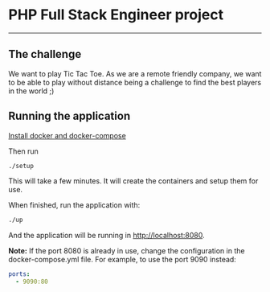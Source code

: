 # PHP Full Stack Engineer project
___

## The challenge

We want to play Tic Tac Toe. As we are a remote friendly company, we want to be able to play without distance being a challenge to find the best players in the world ;)


## Running the application
[Install docker and docker-compose](https://docs.docker.com/compose/install/)

Then run
```bash
./setup
```
This will take a few minutes. It will create the containers and setup them for use.

When finished, run the application with:
```bash
./up
```

And the application will be running in [http://localhost:8080](http://localhost:8080).

**Note:** If the port 8080 is already in use, change the configuration in the docker-compose.yml file. For example, to use the port 9090 instead:
```yaml
ports:
  - 9090:80
``` 